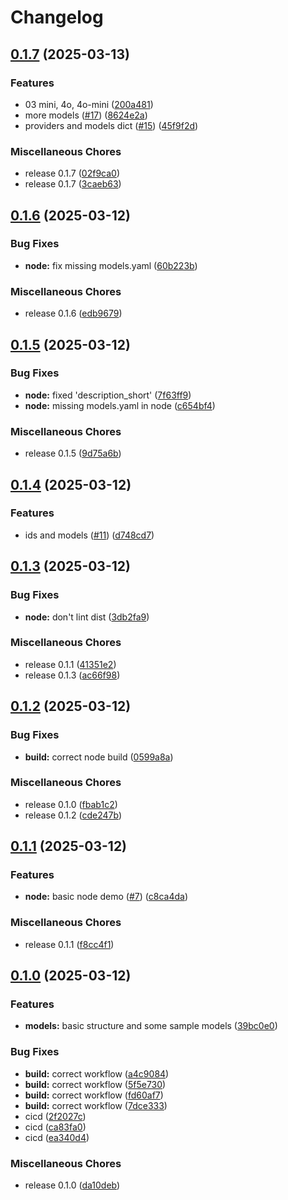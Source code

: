 # Changelog

## [0.1.7](https://github.com/dwmkerr/ai-providers-and-models/compare/v0.1.6...v0.1.7) (2025-03-13)


### Features

* 03 mini, 4o, 4o-mini ([200a481](https://github.com/dwmkerr/ai-providers-and-models/commit/200a481ce23a02a17a7b11bedc66968bff5a0231))
* more models ([#17](https://github.com/dwmkerr/ai-providers-and-models/issues/17)) ([8624e2a](https://github.com/dwmkerr/ai-providers-and-models/commit/8624e2afc27720d627100bb2e6e6522cb99cfec5))
* providers and models dict ([#15](https://github.com/dwmkerr/ai-providers-and-models/issues/15)) ([45f9f2d](https://github.com/dwmkerr/ai-providers-and-models/commit/45f9f2dbe859fbe9720182fed4402e52e2fb4bd4))


### Miscellaneous Chores

* release 0.1.7 ([02f9ca0](https://github.com/dwmkerr/ai-providers-and-models/commit/02f9ca025e45018af4edfa6bd272760de376f16e))
* release 0.1.7 ([3caeb63](https://github.com/dwmkerr/ai-providers-and-models/commit/3caeb63a932ced4c52900c46cebca41765350bbc))

## [0.1.6](https://github.com/dwmkerr/ai-providers-and-models/compare/v0.1.5...v0.1.6) (2025-03-12)


### Bug Fixes

* **node:** fix missing models.yaml ([60b223b](https://github.com/dwmkerr/ai-providers-and-models/commit/60b223bfc406da21689a068b2e3dc3f65e43b8ad))


### Miscellaneous Chores

* release 0.1.6 ([edb9679](https://github.com/dwmkerr/ai-providers-and-models/commit/edb96792cb46ec2cac70d8f644c7b255fe44374f))

## [0.1.5](https://github.com/dwmkerr/ai-providers-and-models/compare/v0.1.4...v0.1.5) (2025-03-12)


### Bug Fixes

* **node:** fixed 'description_short' ([7f63ff9](https://github.com/dwmkerr/ai-providers-and-models/commit/7f63ff91b1a837ef15bee8e7f0f085c26500ccca))
* **node:** missing models.yaml in node ([c654bf4](https://github.com/dwmkerr/ai-providers-and-models/commit/c654bf4c6b6d5bd15a76cbbf0273eba90b90e2da))


### Miscellaneous Chores

* release 0.1.5 ([9d75a6b](https://github.com/dwmkerr/ai-providers-and-models/commit/9d75a6bf21bbd544457d12bb5b9bcf8c0a8df51b))

## [0.1.4](https://github.com/dwmkerr/ai-providers-and-models/compare/v0.1.3...v0.1.4) (2025-03-12)


### Features

* ids and models ([#11](https://github.com/dwmkerr/ai-providers-and-models/issues/11)) ([d748cd7](https://github.com/dwmkerr/ai-providers-and-models/commit/d748cd77fe08c6b8949c5a06ff9833e0c198b692))

## [0.1.3](https://github.com/dwmkerr/ai-providers-and-models/compare/v0.1.2...v0.1.3) (2025-03-12)


### Bug Fixes

* **node:** don't lint dist ([3db2fa9](https://github.com/dwmkerr/ai-providers-and-models/commit/3db2fa93abb7b36bc542ab6b39999d9b3e826fb1))


### Miscellaneous Chores

* release 0.1.1 ([41351e2](https://github.com/dwmkerr/ai-providers-and-models/commit/41351e20c9170694c38623006fc501a50e2d415a))
* release 0.1.3 ([ac66f98](https://github.com/dwmkerr/ai-providers-and-models/commit/ac66f98149e9bd6376dbadfb6edc04854bd6f737))

## [0.1.2](https://github.com/dwmkerr/ai-providers-and-models/compare/v0.1.1...v0.1.2) (2025-03-12)


### Bug Fixes

* **build:** correct node build ([0599a8a](https://github.com/dwmkerr/ai-providers-and-models/commit/0599a8abb3312129db1beb4e9f1def4694b46b35))


### Miscellaneous Chores

* release 0.1.0 ([fbab1c2](https://github.com/dwmkerr/ai-providers-and-models/commit/fbab1c2b9f05fcf278da81ef23b3a5a86e88028f))
* release 0.1.2 ([cde247b](https://github.com/dwmkerr/ai-providers-and-models/commit/cde247b873bbb0bd7a74bfd66897cfe3448dc9d6))

## [0.1.1](https://github.com/dwmkerr/ai-providers-and-models/compare/v0.1.0...v0.1.1) (2025-03-12)


### Features

* **node:** basic node demo ([#7](https://github.com/dwmkerr/ai-providers-and-models/issues/7)) ([c8ca4da](https://github.com/dwmkerr/ai-providers-and-models/commit/c8ca4da33ad46fb269c138180c62c2c396385516))


### Miscellaneous Chores

* release 0.1.1 ([f8cc4f1](https://github.com/dwmkerr/ai-providers-and-models/commit/f8cc4f1e42ceab116663410713e743b9024a4c80))

## [0.1.0](https://github.com/dwmkerr/ai-providers-and-models/compare/v0.1.1...v0.1.0) (2025-03-12)


### Features

* **models:** basic structure and some sample models ([39bc0e0](https://github.com/dwmkerr/ai-providers-and-models/commit/39bc0e0146f9bc09bc008636f14b35424f011ccb))


### Bug Fixes

* **build:** correct workflow ([a4c9084](https://github.com/dwmkerr/ai-providers-and-models/commit/a4c908467b81fc0dff47767e795610b8ba1c5145))
* **build:** correct workflow ([5f5e730](https://github.com/dwmkerr/ai-providers-and-models/commit/5f5e73061ea5c318c13f100a0a6f929391985dcc))
* **build:** correct workflow ([fd60af7](https://github.com/dwmkerr/ai-providers-and-models/commit/fd60af7c865306af1f6a1fa7fa2b680a2a7f682f))
* **build:** correct workflow ([7dce333](https://github.com/dwmkerr/ai-providers-and-models/commit/7dce333dc7743e7af0e0d5d3dc50e72069c01374))
* cicd ([2f2027c](https://github.com/dwmkerr/ai-providers-and-models/commit/2f2027c56dd4ed717c969606ad9cb7f58583d21a))
* cicd ([ca83fa0](https://github.com/dwmkerr/ai-providers-and-models/commit/ca83fa0ef8ee1c6392be24f9fb36b1866b9049bf))
* cicd ([ea340d4](https://github.com/dwmkerr/ai-providers-and-models/commit/ea340d4c2b58e987efda2e82be6f1853f3fb3cd1))


### Miscellaneous Chores

* release 0.1.0 ([da10deb](https://github.com/dwmkerr/ai-providers-and-models/commit/da10deb62aa6a332cfef5a3e615c5ceb33071134))
